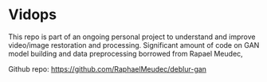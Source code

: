 # Vidops
This repo is part of an ongoing personal project to understand and improve video/image restoration and processing.
Significant amount of code on GAN model building and data preprocessing borrowed from Rapael Meudec,

Github repo: https://github.com/RaphaelMeudec/deblur-gan
